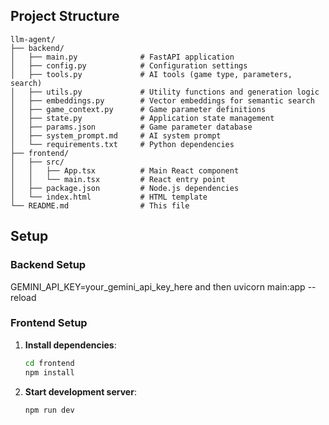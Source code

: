 ## Project Structure

```
llm-agent/
├── backend/
│   ├── main.py              # FastAPI application
│   ├── config.py            # Configuration settings
│   ├── tools.py             # AI tools (game type, parameters, search)
│   ├── utils.py             # Utility functions and generation logic
│   ├── embeddings.py        # Vector embeddings for semantic search
│   ├── game_context.py      # Game parameter definitions
│   ├── state.py             # Application state management
│   ├── params.json          # Game parameter database
│   ├── system_prompt.md     # AI system prompt
│   └── requirements.txt     # Python dependencies
├── frontend/
│   ├── src/
│   │   ├── App.tsx          # Main React component
│   │   └── main.tsx         # React entry point
│   ├── package.json         # Node.js dependencies
│   └── index.html           # HTML template
└── README.md                # This file
```

## Setup

### Backend Setup

   GEMINI_API_KEY=your_gemini_api_key_here
   and then
   uvicorn main:app --reload

### Frontend Setup

1. **Install dependencies**:
   ```bash
   cd frontend
   npm install
   ```

2. **Start development server**:
   ```bash
   npm run dev
   ```
